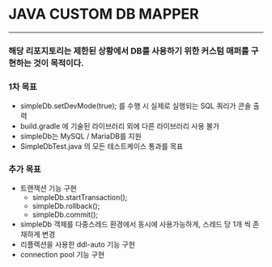 # JAVA CUSTOM DB MAPPER

----

### 해당 리포지토리는 제한된 상황에서 DB를 사용하기 위한 커스텀 매퍼를 구현하는 것이 목적이다.

### 1차 목표
- simpleDb.setDevMode(true); 를 수행 시 실제로 실행되는 SQL 쿼리가 콘솔 출력
- build.gradle 에 기술된 라이브러리 외에 다른 라이브러리 사용 불가
- simpleDb는 MySQL / MariaDB를 지원
- SimpleDbTest.java 의 모든 테스트케이스 통과를 목표

### 추가 목표
- 트랜잭션 기능 구현
  - simpleDb.startTransaction();
  - simpleDb.rollback();
  - simpleDb.commit();
- simpleDb 객체를 다중스레드 환경에서 동시에 사용가능하게, 스레드 당 1개 씩 존재하게 변경
- 리플렉션을 사용한 ddl-auto 기능 구현
- connection pool 기능 구현